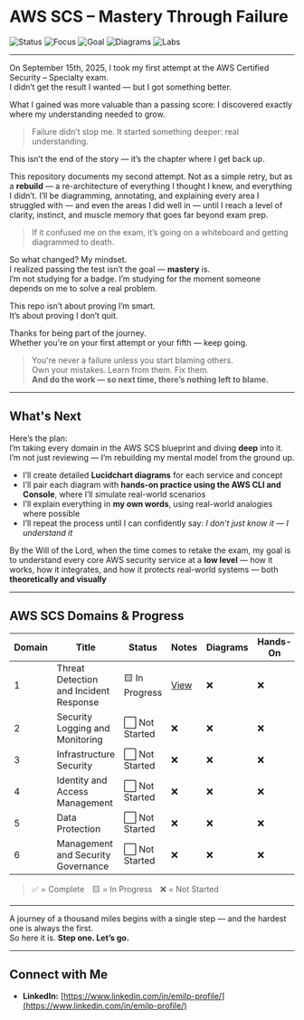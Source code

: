 # AWS SCS – Mastery Through Failure

![Status](https://img.shields.io/badge/Status-In%20Progress-yellow)
![Focus](https://img.shields.io/badge/Focus-AWS%20Cloud%20Security-blue)
![Goal](https://img.shields.io/badge/Certification-AWS%20SCS%20--%20Specialty-8A2BE2)
![Diagrams](https://img.shields.io/badge/Diagrams-Lucidchart-orange)
![Labs](https://img.shields.io/badge/Hands--On-AWS%20CLI%20%2F%20Console-brightgreen)

---

On September 15th, 2025, I took my first attempt at the AWS Certified Security – Specialty exam.  
I didn’t get the result I wanted — but I got something better.

What I gained was more valuable than a passing score: I discovered exactly where my understanding needed to grow.

> Failure didn’t stop me. It started something deeper: real understanding.

This isn’t the end of the story — it’s the chapter where I get back up.

This repository documents my second attempt. Not as a simple retry, but as a **rebuild** — a re-architecture of everything I thought I knew, and everything I didn’t. I’ll be diagramming, annotating, and explaining every area I struggled with — and even the areas I did well in — until I reach a level of clarity, instinct, and muscle memory that goes far beyond exam prep.

> If it confused me on the exam, it’s going on a whiteboard and getting diagrammed to death.

So what changed? My mindset.  
I realized passing the test isn’t the goal — **mastery** is.  
I’m not studying for a badge. I’m studying for the moment someone depends on me to solve a real problem.

This repo isn’t about proving I’m smart.  
It’s about proving I don’t quit.

Thanks for being part of the journey.  
Whether you're on your first attempt or your fifth — keep going.

> You're never a failure unless you start blaming others.  
> Own your mistakes. Learn from them. Fix them.  
> **And do the work — so next time, there’s nothing left to blame.**

---

## What's Next

Here’s the plan:  
I’m taking every domain in the AWS SCS blueprint and diving **deep** into it. I’m not just reviewing — I’m rebuilding my mental model from the ground up.

- I’ll create detailed **Lucidchart diagrams** for each service and concept  
- I’ll pair each diagram with **hands-on practice using the AWS CLI and Console**, where I’ll simulate real-world scenarios  
- I’ll explain everything in **my own words**, using real-world analogies where possible  
- I’ll repeat the process until I can confidently say: *I don’t just know it — I understand it*

By the Will of the Lord, when the time comes to retake the exam, my goal is to understand every core AWS security service at a **low level** — how it works, how it integrates, and how it protects real-world systems — both **theoretically and visually**

---

## AWS SCS Domains & Progress

| Domain | Title | Status | Notes | Diagrams | Hands-On |
|--------|-------|--------|----------------|---------|----------|
| 1 | Threat Detection and Incident Response | 🟨 In Progress | [View](./Domain%201%20-%20Threat%20Detection%20and%20Incident%20Response/Notes) | ❌ | ❌ |
| 2 | Security Logging and Monitoring | ⬜ Not Started | ❌ | ❌ | ❌ |
| 3 | Infrastructure Security | ⬜ Not Started | ❌ | ❌ | ❌ |
| 4 | Identity and Access Management | ⬜ Not Started | ❌ | ❌ | ❌ |
| 5 | Data Protection | ⬜ Not Started | ❌ | ❌ | ❌ |
| 6 | Management and Security Governance | ⬜ Not Started | ❌ | ❌ | ❌ |

> ✅ = Complete 🟨 = In Progress ❌ = Not Started

---

A journey of a thousand miles begins with a single step — and the hardest one is always the first.  
So here it is. **Step one. Let’s go.**

---

## Connect with Me

- **LinkedIn:** [https://www.linkedin.com/in/emilp-profile/](https://www.linkedin.com/in/emilp-profile/)
